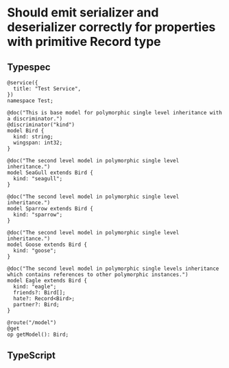 # Should emit serializer and deserializer correctly for properties with primitive Record type

## Typespec

```tsp
@service({
  title: "Test Service",
})
namespace Test;

@doc("This is base model for polymorphic single level inheritance with a discriminator.")
@discriminator("kind")
model Bird {
  kind: string;
  wingspan: int32;
}

@doc("The second level model in polymorphic single level inheritance.")
model SeaGull extends Bird {
  kind: "seagull";
}

@doc("The second level model in polymorphic single level inheritance.")
model Sparrow extends Bird {
  kind: "sparrow";
}

@doc("The second level model in polymorphic single level inheritance.")
model Goose extends Bird {
  kind: "goose";
}

@doc("The second level model in polymorphic single levels inheritance which contains references to other polymorphic instances.")
model Eagle extends Bird {
  kind: "eagle";
  friends?: Bird[];
  hate?: Record<Bird>;
  partner?: Bird;
}

@route("/model")
@get
op getModel(): Bird;
```

## TypeScript

```ts src/models/serializers.ts function birdToTransport

```

```ts src/models/serializers.ts function seaGullToTransport

```

```ts src/models/serializers.ts function sparrowToTransport

```

```ts src/models/serializers.ts function gooseToTransport

```

```ts src/models/serializers.ts function eagleToTransport

```
